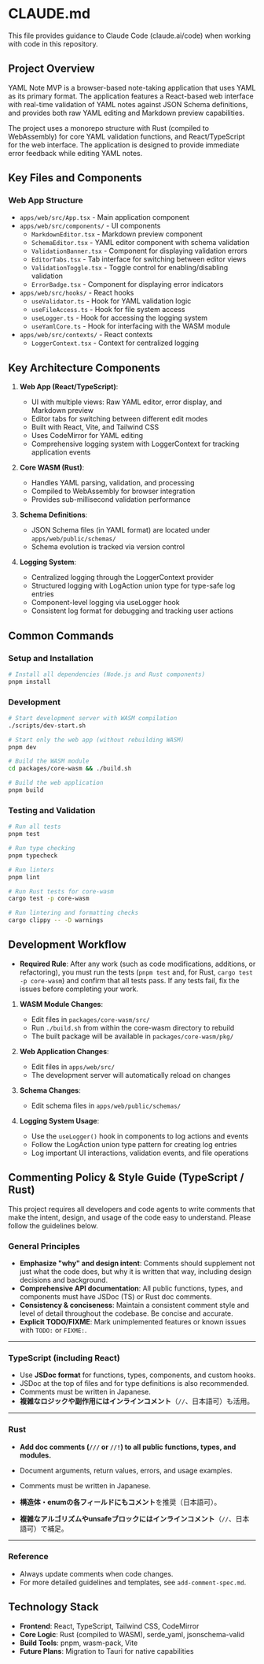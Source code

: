 # CLAUDE.md

This file provides guidance to Claude Code (claude.ai/code) when working with code in this repository.

## Project Overview

YAML Note MVP is a browser-based note-taking application that uses YAML as its primary format. The application features a React-based web interface with real-time validation of YAML notes against JSON Schema definitions, and provides both raw YAML editing and Markdown preview capabilities.

The project uses a monorepo structure with Rust (compiled to WebAssembly) for core YAML validation functions, and React/TypeScript for the web interface. The application is designed to provide immediate error feedback while editing YAML notes.

## Key Files and Components

### Web App Structure

- `apps/web/src/App.tsx` - Main application component
- `apps/web/src/components/` - UI components
  - `MarkdownEditor.tsx` - Markdown preview component
  - `SchemaEditor.tsx` - YAML editor component with schema validation
  - `ValidationBanner.tsx` - Component for displaying validation errors
  - `EditorTabs.tsx` - Tab interface for switching between editor views
  - `ValidationToggle.tsx` - Toggle control for enabling/disabling validation
  - `ErrorBadge.tsx` - Component for displaying error indicators
- `apps/web/src/hooks/` - React hooks
  - `useValidator.ts` - Hook for YAML validation logic
  - `useFileAccess.ts` - Hook for file system access
  - `useLogger.ts` - Hook for accessing the logging system
  - `useYamlCore.ts` - Hook for interfacing with the WASM module
- `apps/web/src/contexts/` - React contexts
  - `LoggerContext.tsx` - Context for centralized logging

## Key Architecture Components

1. **Web App (React/TypeScript)**:

   - UI with multiple views: Raw YAML editor, error display, and Markdown preview
   - Editor tabs for switching between different edit modes
   - Built with React, Vite, and Tailwind CSS
   - Uses CodeMirror for YAML editing
   - Comprehensive logging system with LoggerContext for tracking application events

2. **Core WASM (Rust)**:

   - Handles YAML parsing, validation, and processing
   - Compiled to WebAssembly for browser integration
   - Provides sub-millisecond validation performance

3. **Schema Definitions**:

   - JSON Schema files (in YAML format) are located under `apps/web/public/schemas/`
   - Schema evolution is tracked via version control

4. **Logging System**:

   - Centralized logging through the LoggerContext provider
   - Structured logging with LogAction union type for type-safe log entries
   - Component-level logging via useLogger hook
   - Consistent log format for debugging and tracking user actions

## Common Commands

### Setup and Installation

```bash
# Install all dependencies (Node.js and Rust components)
pnpm install
```

### Development

```bash
# Start development server with WASM compilation
./scripts/dev-start.sh

# Start only the web app (without rebuilding WASM)
pnpm dev

# Build the WASM module
cd packages/core-wasm && ./build.sh

# Build the web application
pnpm build
```

### Testing and Validation

```bash
# Run all tests
pnpm test

# Run type checking
pnpm typecheck

# Run linters
pnpm lint

# Run Rust tests for core-wasm
cargo test -p core-wasm

# Run lintering and formatting checks
cargo clippy -- -D warnings
```

## Development Workflow

- **Required Rule**:
  After any work (such as code modifications, additions, or refactoring), you must run the tests (`pnpm test` and, for Rust, `cargo test -p core-wasm`) and confirm that all tests pass.
  If any tests fail, fix the issues before completing your work.

1. **WASM Module Changes**:

   - Edit files in `packages/core-wasm/src/`
   - Run `./build.sh` from within the core-wasm directory to rebuild
   - The built package will be available in `packages/core-wasm/pkg/`

2. **Web Application Changes**:

   - Edit files in `apps/web/src/`
   - The development server will automatically reload on changes

3. **Schema Changes**:

   - Edit schema files in `apps/web/public/schemas/`

4. **Logging System Usage**:
   - Use the `useLogger()` hook in components to log actions and events
   - Follow the LogAction union type pattern for creating log entries
   - Log important UI interactions, validation events, and file operations

## Commenting Policy & Style Guide (TypeScript / Rust)

This project requires all developers and code agents to write comments that make the intent, design, and usage of the code easy to understand. Please follow the guidelines below.

### General Principles

- **Emphasize "why" and design intent**: Comments should supplement not just what the code does, but why it is written that way, including design decisions and background.
- **Comprehensive API documentation**: All public functions, types, and components must have JSDoc (TS) or Rust doc comments.
- **Consistency & conciseness**: Maintain a consistent comment style and level of detail throughout the codebase. Be concise and accurate.
- **Explicit TODO/FIXME**: Mark unimplemented features or known issues with `TODO:` or `FIXME:`.

---

### TypeScript (including React)

- Use **JSDoc format** for functions, types, components, and custom hooks.
- JSDoc at the top of files and for type definitions is also recommended.
- Comments must be written in Japanese.
- **複雑なロジックや副作用にはインラインコメント**（`//`、日本語可）も活用。

---

### Rust

- **Add doc comments (`///` or `//!`) to all public functions, types, and modules.**
- Document arguments, return values, errors, and usage examples.
- Comments must be written in Japanese.

- **構造体・enumの各フィールドにもコメント**を推奨（日本語可）。
- **複雑なアルゴリズムやunsafeブロックにはインラインコメント**（`//`、日本語可）で補足。

---

### Reference

- Always update comments when code changes.
- For more detailed guidelines and templates, see `add-comment-spec.md`.

## Technology Stack

- **Frontend**: React, TypeScript, Tailwind CSS, CodeMirror
- **Core Logic**: Rust (compiled to WASM), serde_yaml, jsonschema-valid
- **Build Tools**: pnpm, wasm-pack, Vite
- **Future Plans**: Migration to Tauri for native capabilities
